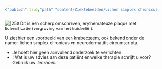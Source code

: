 ```yaml
---
{"publish":true,"path":"content/Ziektebeelden/Lichen simplex chronicus (neurodermatitis circumscripta).md","permalink":"/content/ziektebeelden/lichen-simplex-chronicus-neurodermatitis-circumscripta/","title":"Lichen simplex chronicus (neurodermatitis circumscripta)","tags":["Dermatologie/Inflammatoire_dermatosen/Eczeem","Ziektebeeld"]}
---
```



![|250](https://i.imgur.com/qsts2pn.png)
Dit is een scherp omschreven, erythemateuze plaque met lichenificatie (vergroving van het huidreliëf).

U ziet hier een voorbeeld van een krabeczeem, ook bekend onder de namen lichen simplex chronicus en neurodermatitis circumscripta.

- Je hoeft hier geen aanvullend onderzoek te verrichten.
- ! Wat is uw advies aan deze patiënt en welke therapie schrijft u voor? Gebruik uw  *leerboek*.